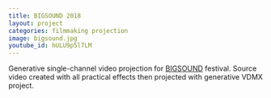 ```yaml
---
title: BIGSOUND 2018
layout: project
categories: filmmaking projection
image: bigsound.jpg
youtube_id: hULU9p5l7LM
---
```


Generative single-channel video projection for [BIGSOUND][] festival.
Source video created with all practical effects then projected with
generative VDMX project.

[bigsound]: https://www.bigsound.org.au/conference/visual-arts-showcase
